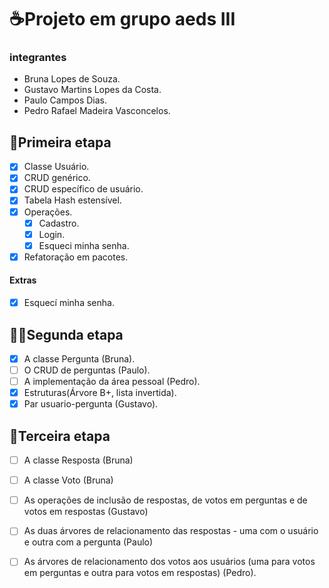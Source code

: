 # ☕Projeto em grupo aeds III

### integrantes
 - Bruna Lopes de Souza.
 - Gustavo Martins Lopes da Costa.
 - Paulo Campos Dias.
 - Pedro Rafael Madeira Vasconcelos.

## 🚀Primeira etapa
 - [x] Classe Usuário.
 - [x] CRUD genérico.
 - [x] CRUD específico de usuário.
 - [x] Tabela Hash estensível.
- [x] Operações.
  - [x] Cadastro.
  - [x] Login.
  - [x] Esqueci minha senha.
- [x] Refatoração em pacotes.
 #### Extras
- [x] Esquecí minha senha.

## 👩‍🚀Segunda etapa
- [x] A classe Pergunta (Bruna).
- [ ]	O CRUD de perguntas (Paulo). 
- [ ] A implementação da área pessoal (Pedro).
- [x] Estruturas(Árvore B+, lista invertida). 
- [x] Par usuario-pergunta (Gustavo).

## 👾Terceira etapa

- [ ]	A classe Resposta (Bruna) 
- [ ]	A classe Voto (Bruna) 
- [ ]	As operações de inclusão de respostas, de votos em perguntas e de votos em respostas (Gustavo) 
- [ ]	As duas árvores de relacionamento das respostas - uma com o usuário e outra com a pergunta (Paulo) 
- [ ]	As árvores de relacionamento dos votos aos usuários (uma para votos em perguntas e outra para votos em respostas) (Pedro).




